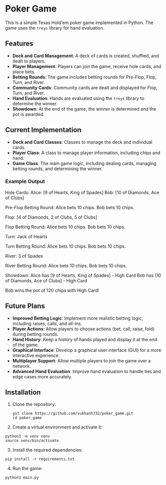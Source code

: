 # Poker Game

This is a simple Texas Hold'em poker game implemented in Python. The game uses the `treys` library for hand evaluation.

## Features

- **Deck and Card Management**: A deck of cards is created, shuffled, and dealt to players.
- **Player Management**: Players can join the game, receive hole cards, and place bets.
- **Betting Rounds**: The game includes betting rounds for Pre-Flop, Flop, Turn, and River.
- **Community Cards**: Community cards are dealt and displayed for Flop, Turn, and River.
- **Hand Evaluation**: Hands are evaluated using the `treys` library to determine the winner.
- **Showdown**: At the end of the game, the winner is determined and the pot is awarded.

## Current Implementation

- **Deck and Card Classes**: Classes to manage the deck and individual cards.
- **Player Class**: A class to manage player information, including chips and hand.
- **Game Class**: The main game logic, including dealing cards, managing betting rounds, and determining the winner.

### Example Output
Hole Cards: Alice: [9 of Hearts, King of Spades] Bob: [10 of Diamonds, Ace of Clubs]

Pre-Flop Betting Round: Alice bets 10 chips. Bob bets 10 chips.

Flop: [4 of Diamonds, 2 of Clubs, 5 of Clubs]

Flop Betting Round: Alice bets 10 chips. Bob bets 10 chips.

Turn: Jack of Hearts

Turn Betting Round: Alice bets 10 chips. Bob bets 10 chips.

River: 3 of Spades

River Betting Round: Alice bets 10 chips. Bob bets 10 chips.

Showdown: Alice has [9 of Hearts, King of Spades] - High Card Bob has [10 of Diamonds, Ace of Clubs] - High Card

Bob wins the pot of 120 chips with High Card!


## Future Plans

- **Improved Betting Logic**: Implement more realistic betting logic, including raises, calls, and all-ins.
- **Player Actions**: Allow players to choose actions (bet, call, raise, fold) during betting rounds.
- **Hand History**: Keep a history of hands played and display it at the end of the game.
- **Graphical Interface**: Develop a graphical user interface (GUI) for a more interactive experience.
- **Multiplayer Support**: Allow multiple players to join the game over a network.
- **Advanced Hand Evaluation**: Improve hand evaluation to handle ties and edge cases more accurately.

## Installation

1. Clone the repository:
   ```
   git clone https://github.com/vukhanh732/poker_game.git
   cd poker_game
   ```

2. Create a virtual environment and activate it:
```
python3 -m venv venv
source venv/bin/activate
```

3. Install the required dependencies:
```
pip install -r requirements.txt
```

4. Run the game:
```
python3 main.py
```